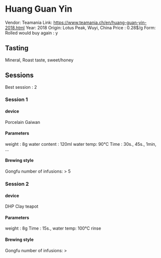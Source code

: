 # Huang Guan Yin

Vendor: Teamania
Link: https://www.teamania.ch/en/huang-guan-yin-2018.html
Year: 2018
Origin: Lotus Peak, Wuyi, China
Price : 0.28$/g
Form: Rolled
would buy again : y

## Tasting

Mineral, Roast taste, sweet/honey

## Sessions

Best session : 2

### Session 1

#### device 

Porcelain Gaiwan

#### Parameters

weight : 8g
water content : 120ml
water temp: 90°C
Time : 30s., 45s., 1min, ...

#### Brewing style

Gongfu
number of infusions: > 5

### Session 2

#### device 

DHP Clay teapot

#### Parameters

weight : 8g
Time : 15s., 
water temp: 100°C
rinse

#### Brewing style

Gongfu
number of infusions: > 
